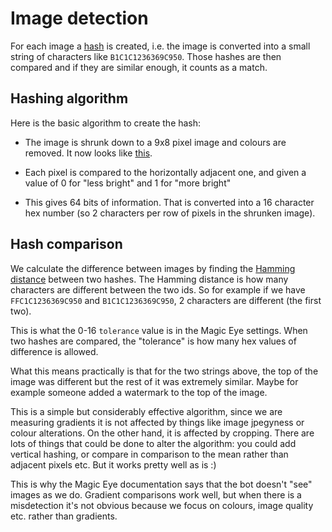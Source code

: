 # Image detection

For each image a [hash](https://en.wikipedia.org/wiki/Hash_function) is created, i.e. the image is converted into a small string of characters like `B1C1C1236369C950`. Those hashes are then compared and if they are similar enough, it counts as a match.

## Hashing algorithm

Here is the basic algorithm to create the hash:

* The image is shrunk down to a 9x8 pixel image and colours are removed. It now looks like [this](https://i.imgur.com/8k2LTmw.png).

* Each pixel is compared to the horizontally adjacent one, and given a value of 0 for "less bright" and 1 for "more bright"

* This gives 64 bits of information. That is converted into a 16 character hex number (so 2 characters per row of pixels in the shrunken image).

## Hash comparison

We calculate the difference between images by finding the [Hamming distance](https://en.wikipedia.org/wiki/Hamming_distance) between two hashes. The Hamming distance is how many characters are different between the two ids. So for example if we have `FFC1C1236369C950` and `B1C1C1236369C950`, 2 characters are different (the first two).

This is what the 0-16 `tolerance` value is in the Magic Eye settings. When two hashes are compared, the "tolerance" is how many hex values of difference is allowed. 

What this means practically is that for the two strings above, the top of the image was different but the rest of it was extremely similar. Maybe for example someone added a watermark to the top of the image.

This is a simple but considerably effective algorithm, since we are measuring gradients it is not affected by things like image jpegyness or colour alterations. On the other hand, it is affected by cropping. There are lots of things that could be done to alter the algorithm: you could add vertical hashing, or compare in comparison to the mean rather than adjacent pixels etc. But it works pretty well as is :) 

This is why the Magic Eye documentation says that the bot doesn't "see" images as we do. Gradient comparisons work well, but when there is a misdetection it's not obvious because we focus on colours, image quality etc. rather than gradients.

